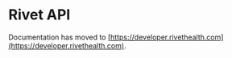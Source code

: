 # Rivet API

Documentation has moved to [https://developer.rivethealth.com](https://developer.rivethealth.com).
